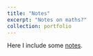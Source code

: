 ```yaml
---
title: "Notes"
excerpt: "Notes on maths?"
collection: portfolio
---
```


Here I include some [notes](http://fryderyk216.github.io/files/notes.pdf).